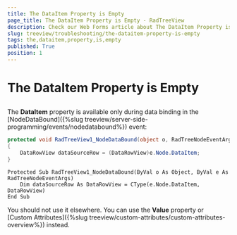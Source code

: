 ```yaml
---
title: The DataItem Property is Empty
page_title: The DataItem Property is Empty - RadTreeView
description: Check our Web Forms article about The DataItem Property is Empty.
slug: treeview/troubleshooting/the-dataitem-property-is-empty
tags: the,dataitem,property,is,empty
published: True
position: 1
---
```


# The DataItem Property is Empty



## 

The **DataItem** property is available only during data binding in the [NodeDataBound]({%slug treeview/server-side-programming/events/nodedatabound%}) event:



````C#	
protected void RadTreeView1_NodeDataBound(object o, RadTreeNodeEventArgs e)
{
    DataRowView dataSourceRow = (DataRowView)e.Node.DataItem;
}
````
````VB.NET
Protected Sub RadTreeView1_NodeDataBound(ByVal o As Object, ByVal e As RadTreeNodeEventArgs)
    Dim dataSourceRow As DataRowView = CType(e.Node.DataItem, DataRowView)
End Sub
````


You should not use it elsewhere. You can use the **Value** property or [Custom Attributes]({%slug treeview/custom-attributes/custom-attributes-overview%}) instead.
